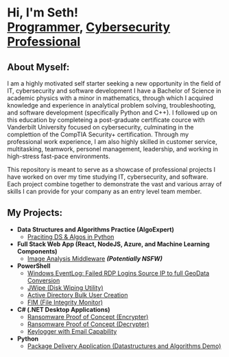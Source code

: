 <h1>Hi, I'm Seth! <br/><a href="https://github.com/sethkyker">Programmer</a>, <a href="https://www.linkedin.com/in/seth-kyker-997b261b4/">Cybersecurity Professional</a></h1>

<h2>About Myself:</h2>

<p> I am a highly motivated self starter seeking a new opportunity in the field of IT, cybersecurity and software development I have a Bachelor of Science in academic physics with a minor in mathematics, through which I acquired knowledge and experience in analytical problem solving, troubleshooting, and software development (specifically Python and C++). I followed up on this education by completeing a post-graduate certificate cource with Vanderbilt University focused on cybersecurity, culminating in the complettion of the CompTIA Security+ certification. Through my professional work experience, I am also highly skilled in customer service, multitasking, teamwork, personel management, leadership, and working in high-stress fast-pace environments.</p>

<p>This repository is meant to serve as a showcase of professional projects I have worked on over my time studying IT, cybersecurity, and software. Each project combine together to demonstrate the vast and various array of skills I can provide for your company as an entry level team member.</p>

<h2> My Projects:</h2>

- <b>Data Structures and Algorithms Practice (AlgoExpert)</b>
  - [Praciting DS & Algos in Python](https://github.com/joshmadakor1/Algorithms-Practice)
- <b>Full Stack Web App (React, NodeJS, Azure, and Machine Learning Components)</b>
  - [Image Analysis Middleware](https://github.com/joshmadakor1/4chan-Image-Analysis-Middleware-C964) <b><i>(Potentially NSFW)</b></i>
- <b>PowerShell</b>
  - [Windows EventLog: Failed RDP Logins Source IP to full GeoData Conversion](https://github.com/joshmadakor1/Sentinel-Lab)
  - [JWipe (Disk Wiping Utility)](https://github.com/joshmadakor1/Jwipe.PowerShell)
  - [Active Directory Bulk User Creation](https://github.com/joshmadakor1/AD_PS)
  - [FIM (File Integrity Monitor)](https://github.com/joshmadakor1/PowerShell-Integrity-FIM)
- <b>C# (.NET Desktop Applications)</b>
  - [Ransomware Proof of Concept (Encrypter)](https://github.com/joshmadakor1/EncrypterPOC)
  - [Ransomware Proof of Concept (Decrypter)](https://github.com/joshmadakor1/DecrypterPOC)
  - [Keylogger with Email Capability](https://github.com/joshmadakor1/Key-Logger-With-Email)
- <b>Python</b>
  - [Package Delivery Application (Datastructures and Algorithms Demo)](https://github.com/joshmadakor1/Package-Delivery-Pathfinding-Algorithm)

<!--
- 🔭 I’m currently working on ...
- 🌱 I’m currently learning ...
- 👯 I’m looking to collaborate on ...
- 🤔 I’m looking for help with ...
- 💬 Ask me about ...
- 📫 How to reach me: ...
- 😄 Pronouns: ...
- ⚡ Fun fact: ...
-->
